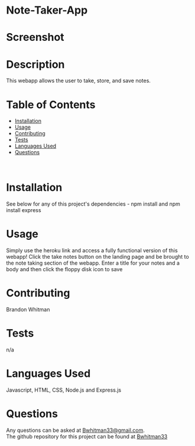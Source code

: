 # Note-Taker-App

  # Screenshot
  
  # Description
  This webapp allows the user to take, store, and save notes.
  <br>
  
  # Table of Contents
  - [Installation](#installation)
  - [Usage](#usage)
  - [Contributing](#contributing)
  - [Tests](#tests)
  - [Languages Used](#languages)
  - [Questions](#questions)
  <br>

  # Installation
  See below for any of this project's dependencies - 
  npm install and npm install express
  <br>

  # Usage
  Simply use the heroku link and access a fully functional version of this webapp! Click the take notes button on the landing page and be brought to the note taking section of the webapp. Enter a title for your notes and a body and then click the floppy disk icon to save
  <br>

  # Contributing
  Brandon Whitman
  <br>

  # Tests
  n/a
  <br>

  # Languages Used
  Javascript, HTML, CSS, Node.js and Express.js
  <br>

  # Questions
  Any questions can be asked at Bwhitman33@gmail.com. 
  <br> 
  The github repository for this project can be found at [Bwhitman33](https://github.com/Bwhitman33/Note-Taker-App/tree/main)